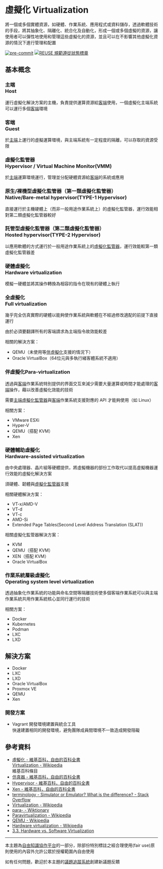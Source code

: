 # 虛擬化 Virtualization

將一個或多個實體資源，如硬體、作業系統、應用程式或資料儲存，透過軟體技術的手段，將其抽象化、隔離化、統合化及自動化，形成一個或多個虛擬的資源，讓使用者可以彈性地使用和管理這些虛擬化的資源，並且可以在不影響其他虛擬化資源的情況下進行管理和配置

[![pre-commit](https://img.shields.io/badge/pre--commit-enabled-brightgreen?logo=pre-commit&logoColor=white "本專案使用 pre-commit 檢查專案中的潛在問題")](https://github.com/pre-commit/pre-commit) [![REUSE 規範遵從狀態標章](https://api.reuse.software/badge/gitlab.com/libre-knowledge/virtualization "本專案遵從 REUSE 規範降低軟體授權合規成本")](https://api.reuse.software/info/github.com/libre-knowledge/virtualization)

## 基本概念

### 主端<br>Host

運行虛擬化解決方案的主機，負責提供運算資源給[客端](#客端-guest)使用，一個虛擬化主端系統可以運行多個[客端](#客端-guest)環境

### 客端<br>Guest

於[主端](#主端-host)上運行的虛擬運算環境，與主端系統有一定程度的隔離，可以存取的資源受限

### 虛擬化監管器<br>Hypervisor / Virtual Machine Monitor(VMM)

於[主端](#主端-host)運算環境運行，管理並分配硬體資源給[客端](#客端-guest)的系統或應用

### 原生/裸機型虛擬化監管器（第一類虛擬化監管器）<br>Native/Bare-metal hypervisor(TYPE-1 Hypervisor)

直接運行於主機硬體上（而非一般用途作業系統上）的虛擬化監管器，運行效能相對第二類虛擬化監管器較好

### 託管型虛擬化監管器（第二類虛擬化監管器）<br>Hosted hypervisor(TYPE-2 Hypervisor)

以應用軟體的方式運行於一般用途作業系統上的[虛擬化監管器](#虛擬化監管器-hypervisor-virtual-machine-monitor-vmm)，運行效能較第一類虛擬化監管器差

### 硬體虛擬化<br>Hardware virtualization

模擬一硬體並將其操作轉換為相容的指令在現有的硬體上執行

### 全虛擬化<br>Full virtualization

幾乎完全仿真實際的硬體以能夠使作業系統與軟體在不經過修改適配的前提下直接運行

由於必須要翻譯所有的客端請求為主端指令故效能較差

相關的解決方案：

* QEMU（未使用等[伴虛擬化](#伴虛擬化-para-virtualization)支援的情況下）
* Oracle VirtualBox（64位元與多執行緒客體系統不適用）

### 伴虛擬化<rp>(</rp><rt>Para-virtualization</rt><rp>)

透過與[客端](#客端-guest)作業系統特別提供的界面交互來減少需要大量運算或時間才能處理的[客端](#客端-guest)操作，藉以改善虛擬化效能的技術

需要[主端](#主端-host)[虛擬化監管器](#虛擬化監管器-hypervisor-virtual-machine-monitor-vmm)與[客端](#客端-guest)作業系統支援對應的 API 才能夠使用（如 Linux）

相關方案：

* VMware ESXi
* Hyper-V
* QEMU（搭配 KVM）
* Xen

### 硬體輔助虛擬化<br>Hardware-assisted virtualization

由中央處理器、晶片組等硬體提供，將虛擬機器的部份工作取代以提高虛擬機器運行效能的虛擬化解決方案

須硬體、韌體與[虛擬化監管器](#虛擬化監管器-hypervisor-virtual-machine-monitor-vmm)支援

相關硬體解決方案：

* VT-x/AMD-V
* VT-d
* VT-c
* AMD-Si
* Extended Page Tables(Second Level Address Translation (SLAT))

相關虛擬化監管器解決方案：

* KVM
* QEMU（搭配 KVM）
* XEN（搭配 KVM）
* Oracle VirtualBox

### 作業系統層級虛擬化<br>Operating system level virtualization

透過抽象化作業系統的功能與命名空間等隔離技術使多個客端作業系統可以與主端作業系統共用作業系統核心並同行運行的技術

相關方案：

* Docker
* Kubernetes
* Podman
* LXC
* LXD

## 解決方案

* Docker
* LXC
* LXD
* Oracle VirtualBox
* Proxmox VE
* QEMU
* Xen

### 開發方案

* Vagrant 開發環境建置與統合工具  
  快速建置相同的開發環境，避免團隊成員間環境不一致造成開發阻礙

## 參考資料

* [虛擬化 - 維基百科，自由的百科全書](https://zh.wikipedia.org/zh-tw/%E8%99%9B%E6%93%AC%E5%8C%96)  
  [Virtualization - Wikipedia](https://en.wikipedia.org/wiki/Virtualization)  
  維基百科條目
* [仿真器 - 維基百科，自由的百科全書](https://zh.wikipedia.org/wiki/%E4%BB%BF%E7%9C%9F%E5%99%A8)
* [Hypervisor - 維基百科，自由的百科全書](https://zh.wikipedia.org/wiki/Hypervisor)
* [Xen - 維基百科，自由的百科全書](https://zh.wikipedia.org/wiki/Xen)
* [terminology - Simulator or Emulator? What is the difference? - Stack Overflow](https://stackoverflow.com/questions/1584617/simulator-or-emulator-what-is-the-difference/1584701#1584701)
* [Virtualization - Wikipedia](https://en.wikipedia.org/wiki/Virtualization)
* [para- - Wiktionary](https://en.wiktionary.org/wiki/para-#Etymology_1)
* [Paravirtualization - Wikipedia](https://en.wikipedia.org/wiki/Paravirtualization)
* [QEMU - Wikipedia](https://en.wikipedia.org/wiki/QEMU)
* [Hardware virtualization - Wikipedia](https://en.wikipedia.org/wiki/Hardware_virtualization)
* [3.3. Hardware vs. Software Virtualization](https://docs.oracle.com/en/virtualization/virtualbox/6.0/admin/hwvirt.html)

---

本主題為[自由知識協作平台](https://libre-knowledge.github.io/)的一部分，除部份特別標註之經合理使用(fair use)原則使用的內容外允許公眾於授權範圍內自由使用

如有任何問題，歡迎於本主題的[議題追蹤系統](https://github.com/libre-knowledge/virtualization/-/issues)創建新議題反饋
